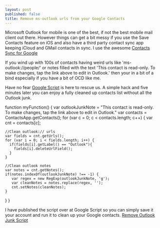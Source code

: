 ```yaml
---
layout: post
published: false
title: Remove ms-outlook urls from your Google Contacts
---
```

Microsoft Outlook for mobile is one of the best, if not the best mobile mail client out there. However things can get a bit messy if you use the Save Contacts feature on iOS and also have a third party contact sync app keeping iCloud and GMail contacts in sync. I use the awesome [Contacts Sync for Google](https://apps.apple.com/au/app/contacts-sync-for-google-gmail/id454390333)

If you wind up with 100s of contacts having weird urls like 'ms-outlook://people/' or notes filled with the text 'This contact is read-only. To make changes, tap the link above to edit in Outlook.' then your in a bit of a bind especially if you have a bit of OCD like me.

Have no fear [Google Script](https://script.google.com) is here to rescue us. A simple hack and five minutes later you can enjoy a fully cleaned up contacts list without all the Outlook junk. 

  function myFunction() {
  var outlookJunkNote = "This contact is read-only. To make changes, tap the link above to edit in Outlook."
  var contacts = ContactsApp.getContacts();
  for (var c = 0; c < contacts.length; c++) {
    var cnt = contacts[c];
    
    //Clean outlook:// urls
    var fields = cnt.getUrls();
    for (var i = 0; i < fields.length; i++) {
      if(fields[i].getLabel() == "Outlook"){
        fields[i].deleteUrlField();
      }
    }
    
    //Clean outlook notes
    var notes = cnt.getNotes();
    if(notes.indexOf(outlookJunkNote) !== -1) {
       var regex = new RegExp(outlookJunkNote, 'g');
       var cleanNotes = notes.replace(regex, '');
       cnt.setNotes(cleanNotes);
    }
  }
}

I have published the script over at Google Script so you can simply save it your account and run it to clean up your Google contacts. [Remove Outlook Junk Script](https://script.google.com/a/merill.net/d/17QekwOHQwWAbELmO2xgiHnrRLkzMyaXo-1Fe2L_cBhGitMhsXJvL3asF/edit?usp=sharing)

